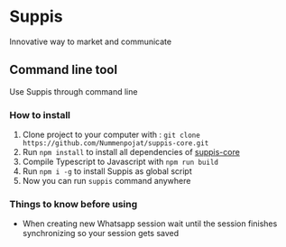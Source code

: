 # Suppis

Innovative way to market and communicate

## Command line tool

Use Suppis through command line

### How to install

1. Clone project to your computer with : `git clone https://github.com/Nummenpojat/suppis-core.git`
2. Run `npm install` to install all dependencies of [suppis-core](https://github.com/Nummenpojat/suppis-core)
3. Compile Typescript to Javascript with `npm run build`
3. Run `npm i -g` to install Suppis as global script
4. Now you can run `suppis` command anywhere

### Things to know before using
- When creating new Whatsapp session wait until the session finishes synchronizing so your session gets saved